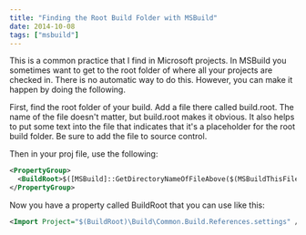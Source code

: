 ```yaml
---
title: "Finding the Root Build Folder with MSBuild"
date: 2014-10-08
tags: ["msbuild"]
---
```


This is a common practice that I find in Microsoft projects. In MSBuild you sometimes want to get to the root folder of where all your projects are checked in. There is no automatic way to do this. However, you can make it happen by doing the following.

First, find the root folder of your build. Add a file there called build.root. The name of the file doesn't matter, but build.root makes it obvious. It also helps to put some text into the file that indicates that it's a placeholder for the root build folder. Be sure to add the file to source control.

Then in your proj file, use the following:

```xml
<PropertyGroup>
  <BuildRoot>$([MSBuild]::GetDirectoryNameOfFileAbove($(MSBuildThisFileDirectory), build.root))</BuildRoot>
</PropertyGroup>
```

Now you have a property called BuildRoot that you can use like this:

```xml
<Import Project="$(BuildRoot)\Build\Common.Build.References.settings" />
```
